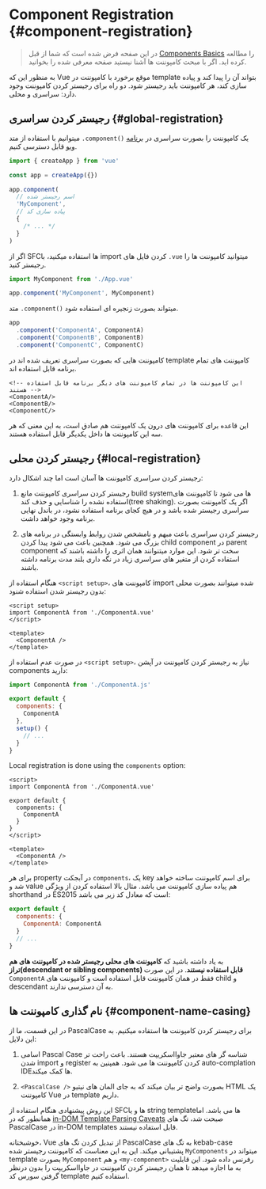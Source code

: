 # Component Registration {#component-registration}

>در این صفحه فرض شده است که شما از قبل [Components Basics](/guide/essentials/component-basics) را مطالعه کرده اید. اگر با مبحث کامپوننت ها آشنا نیستید صفحه معرفی شده را بخوانید.

<VueSchoolLink href="https://vueschool.io/lessons/vue-3-global-vs-local-vue-components" title="Free Vue.js Component Registration Lesson"/>

به منظور این که Vue موقع برخورد با کامپوننت در template بتواند آن را پیدا کند و پیاده سازی کند، هر کامپوننت باید رجیستر شود.
دو راه برای رجیستر کردن کامپوننت وجود دارد: سراسری و محلی.
<!-- A Vue component needs to be "registered" so that Vue knows where to locate its implementation when it is encountered in a template. There are two ways to register components: global and local. -->

## رجیستر کردن سراسری {#global-registration}
میتوانیم با استفاده از متد `.component()` یک کامپوننت را بصورت سراسری در
[برنامه ویو](/guide/essentials/application) قابل دسترسی کنیم.


```js
import { createApp } from 'vue'

const app = createApp({})

app.component(
  // اسم رجیستر شده
  'MyComponent',
  // پیاده سازی کد
  {
    /* ... */
  }
)
```
اگر از SFCها استفاده میکنید، با import کردن فایل های `.vue` میتوانید کامپوننت ها را رجیستر کنید.
<!-- If using SFCs, you will be registering the imported `.vue` files: -->

```js
import MyComponent from './App.vue'

app.component('MyComponent', MyComponent)
```
متد `.component()` میتواند بصورت زنجیره ای استفاده شود.
<!-- The `.component()` method can be chained: -->

```js
app
  .component('ComponentA', ComponentA)
  .component('ComponentB', ComponentB)
  .component('ComponentC', ComponentC)
```

کامپوننت هایی که بصورت سراسری تعریف شده اند در template کامپوننت های تمام برنامه قابل استفاده اند.
<!-- Globally registered components can be used in the template of any component within this application: -->

```vue-html
<!-- این کامپوننت ها در تمام کامپوننت های دیگر برنامه قابل استفاده هستند -->
<ComponentA/>
<ComponentB/>
<ComponentC/>
```
این قاعده برای کامپوننت های درون یک کامپوننت هم صادق است، به این معنی که هر سه این کامپوننت ها داخل یکدیگر قابل استفاده هستند.
<!-- This even applies to all subcomponents, meaning all three of these components will also be available _inside each other_. -->

## رجیستر کردن محلی {#local-registration}

رجیستر کردن سراسری کامپوننت ها آسان است اما چند اشکال دارد:
<!-- While convenient, global registration has a few drawbacks: -->

1. رجیستر کردن سراسری کامپوننت مانع build systemها می شود تا کامپوننت های استفاده نشده را شناسایی و حذف کند(tree shaking). اگر یک کامپوننت بصورت سراسری رجیستر شده باشد و در هیچ کجای برنامه استفاده نشود، در باندل نهایی برنامه وجود خواهد داشت.

2. رجیستر کردن سراسری باعث مبهم و نامشخص شدن روابط وابستگی در برنامه های بزرگ می شود. همچنین باعث می شود پیدا کردن child component در parent component سخت تر شود.
این موارد میتنوانند همان اثری را داشته باشند که استفاده کردن از متغیر های سراسری زیاد در نگه داری بلند مدت برنامه داشته باشند.

<div class="composition-api">

هنگام استفاده از `<script setup>`، کامپوننت های import شده میتوانند بصورت محلی بدون رجیستر شدن استفاده شنود:

```vue
<script setup>
import ComponentA from './ComponentA.vue'
</script>

<template>
  <ComponentA />
</template>
```

در صورت عدم استفاده از `<script setup>`، نیاز به رجیستر کردن کامپوننت در آپشن components دارید:
```js
import ComponentA from './ComponentA.js'

export default {
  components: {
    ComponentA
  },
  setup() {
    // ...
  }
}
```

</div>
<div class="options-api">

Local registration is done using the `components` option:

```vue
<script>
import ComponentA from './ComponentA.vue'

export default {
  components: {
    ComponentA
  }
}
</script>

<template>
  <ComponentA />
</template>
```

</div>

برای هر property در آبجکت `components`، یک key برای اسم کامپوننت ساخته خواهد شد و value هم پیاده سازی کامپوننت می باشد.
مثال بالا استفاده کردن از ویژگی shorthand در ES2015 است که معادل کد زیر می باشد:

```js
export default {
  components: {
    ComponentA: ComponentA
  }
  // ...
}
```

 به یاد داشته باشید که **کامپوننت های محلی رجیستر شده در کامپوننت های هم تراز(descendant or sibling components) قابل استفاده نیستند**. در این صورت `ComponentA` فقط در همان کامپوننت قابل استفاده است و کامپوننت های child و descendant به آن دسترسی ندارند.

## نام گذاری کامپوننت ها {#component-name-casing}

در این قسمت، ما از PascalCase برای رجیستر کردن کامپوننت ها استفاده میکنیم. به این دلایل:

1. اسامی Pascal Case شناسه گر های معتبر جاوااسکریپت هستند.
باعث راحت تر شدن import و register کردن کامپوننت ها می شود. همپنین به auto-complation IDEها کمک میکند.

2. `<PascalCase />` بصورت واضح تر بیان میکند که به جای المان های نیتیو HTML یک کامپوننت Vue در template داریم.

این روش پیشنهادی هنگام استفاده از SFCها و یا string templateها می باشد.
اما همانطور که در [in-DOM Template Parsing Caveats](/guide/essentials/component-basics#in-dom-template-parsing-caveats) صبحت شد، تگ های PascalCase در in-DOM templates قابل استفاده نیستند.

خوشبختانه، Vue از تبدیل کردن تگ های PascalCase به تگ های kebab-case پشتیبانی میکند.
این به این معناست که کامپوننت رجیستر شده `MyComponents` میتواند در template بصورت `MyComponent` و هم `<my-component>` رفرنس داده شود.
این قابلیت به ما اجازه میدهد تا همان رجیستر کردن کامپوننت در جاوااسکریپت را بدون درنظر گرفتن سورس کد template استفاده کنیم.
